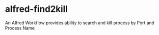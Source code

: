 # alfred-find2kill
An Alfred Workflow provides ability to search and kill process by Port and Process Name

